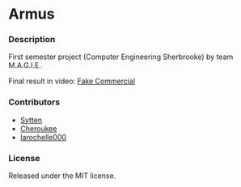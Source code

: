 # Armus

### Description
First semester project (Computer Engineering Sherbrooke) by team M.A.G.I.E.

Final result in video: [Fake Commercial](https://www.youtube.com/watch?v=mW38-0yI_4A)

### Contributors
* [Sytten](https://github.com/Sytten)
* [Cheroukee](https://github.com/Cheroukee)
* [larochelle000](https://github.com/larochelle000)

### License
Released under the MIT license.
